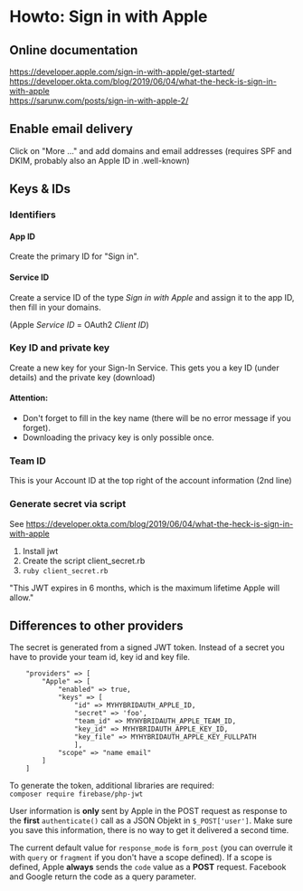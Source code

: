 # Howto: Sign in with Apple

## Online documentation

https://developer.apple.com/sign-in-with-apple/get-started/    
https://developer.okta.com/blog/2019/06/04/what-the-heck-is-sign-in-with-apple    
https://sarunw.com/posts/sign-in-with-apple-2/

## Enable email delivery

Click on "More ..." and add domains and email addresses (requires SPF and DKIM, probably also an Apple ID in .well-known)

## Keys & IDs

### Identifiers

#### App ID

Create the primary ID for "Sign in".

#### Service ID

Create a service ID of the type *Sign in with Apple* and assign it to the app ID, then fill in your domains.

(Apple *Service ID* = OAuth2 *Client ID*)

### Key ID and private key

Create a new key for your Sign-In Service.
This gets you a key ID (under details) and the private key (download)

#### Attention:

* Don't forget to fill in the key name (there will be no error message if you forget).
* Downloading the privacy key is only possible once.

### Team ID

This is your Account ID at the top right of the account information (2nd line)

### Generate secret via script

See https://developer.okta.com/blog/2019/06/04/what-the-heck-is-sign-in-with-apple

1) Install jwt
2) Create the script client_secret.rb
3) `ruby ​​client_secret.rb`

"This JWT expires in 6 months, which is the maximum lifetime Apple will allow."

## Differences to other providers

The secret is generated from a signed JWT token. Instead of a secret you have to provide your team id, key id and key file.

```
    "providers" => [
        "Apple" => [
            "enabled" => true,
            "keys" => [
                "id" => MYHYBRIDAUTH_APPLE_ID,
                "secret" => 'foo',
                "team_id" => MYHYBRIDAUTH_APPLE_TEAM_ID,
                "key_id" => MYHYBRIDAUTH_APPLE_KEY_ID,
                "key_file" => MYHYBRIDAUTH_APPLE_KEY_FULLPATH
                ],
            "scope" => "name email"
        ]
    ]
```

To generate the token, additional libraries are required:   
`composer require firebase/php-jwt`

User information is **only** sent by Apple in the POST request as response to the **first** `authenticate()` call as a JSON Objekt in `$_POST['user']`. Make sure you save this information, there is no way to get it delivered a second time.

The current default value for `response_mode` is `form_post` (you can overrule it with `query` or `fragment` if you don't have a scope defined). If a scope is defined, Apple **always** sends the `code` value as a **POST** request. Facebook and Google return the code as a query parameter.

